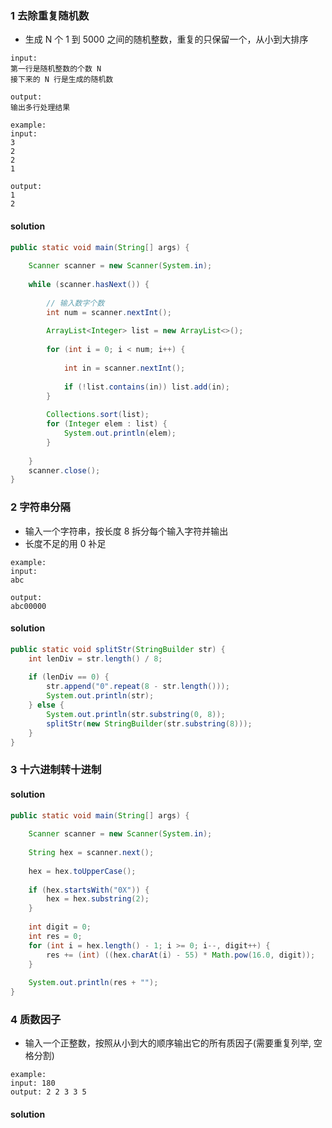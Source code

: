 ### 1 去除重复随机数
- 生成 N 个 1 到 5000 之间的随机整数，重复的只保留一个，从小到大排序
``` 
input:
第一行是随机整数的个数 N
接下来的 N 行是生成的随机数

output:
输出多行处理结果

example:
input:
3
2
2
1

output:
1
2
```
#### solution
```java
public static void main(String[] args) {  
  
    Scanner scanner = new Scanner(System.in);  
  
    while (scanner.hasNext()) {  
  
        // 输入数字个数  
        int num = scanner.nextInt();  
  
        ArrayList<Integer> list = new ArrayList<>();  
  
        for (int i = 0; i < num; i++) {  
  
            int in = scanner.nextInt();  
  
            if (!list.contains(in)) list.add(in);  
        }  
  
        Collections.sort(list);  
        for (Integer elem : list) {  
            System.out.println(elem);  
        }  
  
    }  
    scanner.close();  
}
```
### 2 字符串分隔
- 输入一个字符串，按长度 8 拆分每个输入字符并输出
- 长度不足的用 0 补足
```
example:
input:
abc

output:
abc00000
```
#### solution
```java
public static void splitStr(StringBuilder str) {  
    int lenDiv = str.length() / 8;  
  
    if (lenDiv == 0) {  
        str.append("0".repeat(8 - str.length()));  
        System.out.println(str);  
    } else {  
        System.out.println(str.substring(0, 8));  
        splitStr(new StringBuilder(str.substring(8)));  
    }  
}
```
### 3 十六进制转十进制
#### solution
```java
public static void main(String[] args) {  
  
    Scanner scanner = new Scanner(System.in);  
  
    String hex = scanner.next();  
  
    hex = hex.toUpperCase();  
  
    if (hex.startsWith("0X")) {  
        hex = hex.substring(2);  
    }  
  
    int digit = 0;  
    int res = 0;  
    for (int i = hex.length() - 1; i >= 0; i--, digit++) {  
        res += (int) ((hex.charAt(i) - 55) * Math.pow(16.0, digit));  
    }  
  
    System.out.println(res + "");  
}
```
### 4 质数因子
- 输入一个正整数，按照从小到大的顺序输出它的所有质因子(需要重复列举, 空格分割)
```
example:
input: 180
output: 2 2 3 3 5
```
#### solution
```java

```